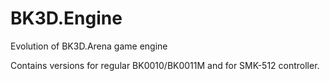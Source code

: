 # BK3D.Engine
Evolution of BK3D.Arena game engine

Contains versions for regular BK0010/BK0011M and for SMK-512 controller.
